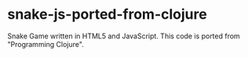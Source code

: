 snake-js-ported-from-clojure
============================

Snake Game written in HTML5 and JavaScript. This code is ported from "Programming Clojure".
